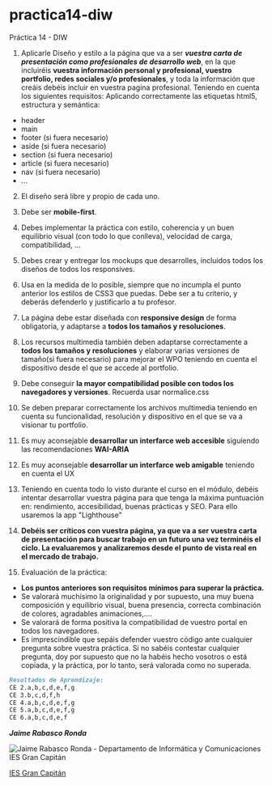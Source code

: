 # practica14-diw
Práctica 14 - DIW

1. Aplicarle Diseño y estilo a la página que va a ser ***vuestra carta de presentación como profesionales de desarrollo web***, en la que incluiréis **vuestra información personal y profesional, vuestro portfolio, redes sociales y/o profesionales**, y toda la información que creáis debéis incluir en vuestra pagina profesional. Teniendo en cuenta los siguientes requisitos:
Aplicando correctamente las etiquetas html5, estructura y semántica:
 - header
 - main
 - footer (si fuera necesario)
 - aside (si fuera necesario)
 - section (si fuera necesario)
 - article (si fuera necesario)
 - nav (si fuera necesario)
 - ...

2. El diseño será libre y propio de cada uno.
   
3. Debe ser **mobile-first**.
   
4. Debes implementar la práctica con estilo, coherencia y un buen equilibrio visual (con todo lo que conlleva), velocidad de carga, compatibilidad, ...
   
5. Debes crear y entregar los mockups que desarrolles, incluidos todos los diseños de todos los responsives.

6. Usa en la medida de lo posible, siempre que no incumpla el punto anterior los estilos de CSS3 que puedas. Debe ser a tu criterio, y deberás defenderlo y justificarlo a tu profesor.

7. La página debe estar diseñada con **responsive design** de forma obligatoria, y adaptarse a **todos los tamaños y resoluciones**.
   
8. Los recursos multimedia también deben adaptarse correctamente a **todos los tamaños y resoluciones** y elaborar varias versiones de tamaño(si fuera necesario) para mejorar el WPO teniendo en cuenta el dispositivo desde el que se accede al portfolio.

9. Debe conseguir **la mayor compatibilidad posible con todos los navegadores y versiones**. Recuerda usar normalice.css

10.  Se deben preparar correctamente los archivos multimedia teniendo en cuenta su funcionalidad, resolución y dispositivo en el que se va a visionar tu portfolio.
   
11. Es muy aconsejable **desarrollar un interfarce web accesible** siguiendo las recomendaciones **WAI-ARIA**
   
12. Es muy aconsejable **desarrollar un interfarce web amigable** teniendo en cuenta el UX

13. Teniendo en cuenta todo lo visto durante el curso en el módulo, debéis intentar desarrollar vuestra página para que tenga la máxima puntuación en: rendimiento, accesibilidad, buenas prácticas y SEO. Para ello usaremos la app "Lighthouse"

14. **Debéis ser críticos con vuestra página, ya que va a ser vuestra carta de presentación para buscar trabajo en un futuro una vez terminéis el ciclo. La evaluaremos y analizaremos desde el punto de vista real en el mercado de trabajo.**

15. Evaluación de la práctica:
 - **Los puntos anteriores son requisitos mínimos para superar la práctica.**
 - Se valorará muchísimo la originalidad y por supuesto, una muy buena composición y equilibrio visual, buena presencia, correcta combinación de colores, agradables animaciones,....
 - Se valorará de forma positiva la compatibilidad de vuestro portal en todos los navegadores.
 - Es imprescindible que sepáis defender vuestro código ante cualquier pregunta sobre vuestra práctica. Si no sabéis contestar cualquier pregunta, doy por supuesto que no la habéis hecho vosotros o está copiada, y la práctica, por lo tanto, será valorada como no superada.


```markdown
Resultados de Aprendizaje:
CE 2.a,b,c,d,e,f,g
CE 3.b,c,d,f,h
CE 4.a,b,c,d,e,f,g
CE 5.a,b,c,d,e,f,g
CE 6.a,b,c,d,e,f
```

___Jaime Rabasco Ronda___

![Jaime Rabasco Ronda - Departamento de Informática y Comunicaciones IES Gran Capitán](https://informatica.iesgrancapitan.org/wp-content/uploads/2021/12/signature_dpto_jaimerabasco.png)

[IES Gran Capitán](https://informatica.iesgrancapitan.org/)